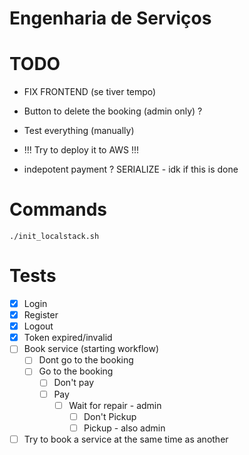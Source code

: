# Engenharia de Serviços

# TODO
- FIX FRONTEND (se tiver tempo)

- Button to delete the booking (admin only) ?

- Test everything (manually)

- !!! Try to deploy it to AWS !!!


- indepotent payment ? SERIALIZE - idk if this is done

# Commands
```
./init_localstack.sh
```

# Tests

- [x] Login
- [x] Register
- [x] Logout
- [x] Token expired/invalid
- [ ] Book service (starting workflow)
  - [ ] Dont go to the booking
  - [ ] Go to the booking
    - [ ] Don't pay
    - [ ] Pay
      - [ ] Wait for repair - admin
        - [ ] Don't Pickup
        - [ ] Pickup - also admin
- [ ] Try to book a service at the same time as another